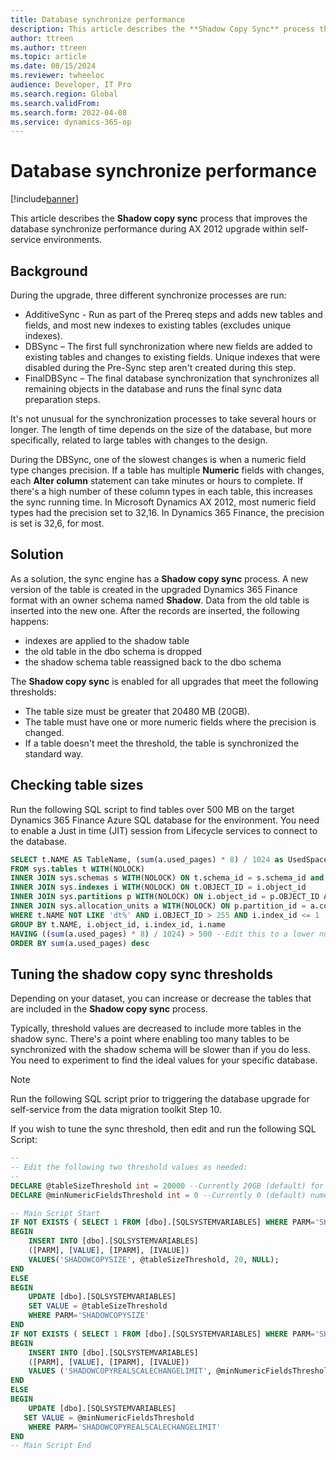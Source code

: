 ```yaml
---
title: Database synchronize performance 
description: This article describes the **Shadow Copy Sync** process that improves the database synchronize performance during an upgrade.
author: ttreen
ms.author: ttreen
ms.topic: article
ms.date: 08/15/2024
ms.reviewer: twheeloc
audience: Developer, IT Pro
ms.search.region: Global
ms.search.validFrom: 
ms.search.form: 2022-04-08
ms.service: dynamics-365-op
---
```


# Database synchronize performance 

[!include[banner](../includes/banner.md)]

This article describes the **Shadow copy sync** process that improves the database synchronize performance during AX 2012 upgrade within self-service environments.

## Background

During the upgrade, three different synchronize processes are run:

- AdditiveSync - Run as part of the Prereq steps and adds new tables and fields, and most new indexes to existing tables (excludes unique indexes). 
- DBSync – The first full synchronization where new fields are added to existing tables and changes to existing fields. Unique indexes that were disabled during the Pre-Sync step aren't created during this step.
- FinalDBSync – The final database synchronization that synchronizes all remaining objects in the database and runs the final sync data preparation steps.

It's not unusual for the synchronization processes to take several hours or longer. The length of time depends on the size of the database, but more specifically, related to large tables with changes to the design. 

During the DBSync, one of the slowest changes is when a numeric field type changes precision. If a table has multiple **Numeric** fields with changes, each **Alter column** statement can take minutes or hours to complete. If there's a high number of these column types in each table, this increases the sync running time. In Microsoft Dynamics AX 2012, most numeric field types had the precision set to 32,16. In Dynamics 365 Finance, the precision is set is 32,6, for most.

## Solution

As a solution, the sync engine has a **Shadow copy sync** process. A new version of the table is created in the upgraded Dynamics 365 Finance format with an owner schema named **Shadow**. Data from the old table is inserted into the new one. After the records are inserted, the following happens:
 - indexes are applied to the shadow table
 - the old table in the dbo schema is dropped
 - the shadow schema table reassigned back to the dbo schema

The **Shadow copy sync** is enabled for all upgrades that meet the following thresholds:
 - The table size must be greater that 20480 MB (20GB).
 - The table must have one or more numeric fields where the precision is changed.
 - If a table doesn't meet the threshold, the table is synchronized the standard way.

## Checking table sizes

Run the following SQL script to find tables over 500 MB on the target Dynamics 365 Finance Azure SQL database for the environment. You need to enable a Just in time (JIT) session from Lifecycle services to connect to the database.

```SQL
SELECT t.NAME AS TableName, (sum(a.used_pages) * 8) / 1024 as UsedSpaceMB
FROM sys.tables t WITH(NOLOCK)
INNER JOIN sys.schemas s WITH(NOLOCK) ON t.schema_id = s.schema_id and s.name = 'dbo'
INNER JOIN sys.indexes i WITH(NOLOCK) ON t.OBJECT_ID = i.object_id
INNER JOIN sys.partitions p WITH(NOLOCK) ON i.object_id = p.OBJECT_ID AND i.index_id = p.index_id
INNER JOIN sys.allocation_units a WITH(NOLOCK) ON p.partition_id = a.container_id
WHERE t.NAME NOT LIKE 'dt%' AND i.OBJECT_ID > 255 AND i.index_id <= 1
GROUP BY t.NAME, i.object_id, i.index_id, i.name
HAVING ((sum(a.used_pages) * 8) / 1024) > 500 --Edit this to a lower number if needed
ORDER BY sum(a.used_pages) desc
```

## Tuning the shadow copy sync thresholds

Depending on your dataset, you can increase or decrease the tables that are included in the **Shadow copy sync** process. 

Typically, threshold values are decreased to include more tables in the shadow sync. There's a point where enabling too many tables to be synchronized with the shadow schema will be slower than if you do less. You need to experiment to find the ideal values for your specific database. 

> [!NOTE]
> Run the following SQL script prior to triggering the database upgrade for self-service from the data migration toolkit Step 10.

If you wish to tune the sync threshold, then edit and run the following SQL Script:

```SQL
--
-- Edit the following two threshold values as needed:
--
DECLARE @tableSizeThreshold int = 20000 --Currently 20GB (default) for min table size
DECLARE @minNumericFieldsThreshold int = 0 --Currently 0 (default) numeric column change

-- Main Script Start
IF NOT EXISTS ( SELECT 1 FROM [dbo].[SQLSYSTEMVARIABLES] WHERE PARM='SHADOWCOPYSIZE' )
BEGIN
    INSERT INTO [dbo].[SQLSYSTEMVARIABLES] 
    ([PARM], [VALUE], [IPARM], [IVALUE])
    VALUES('SHADOWCOPYSIZE', @tableSizeThreshold, 20, NULL);
END
ELSE
BEGIN
    UPDATE [dbo].[SQLSYSTEMVARIABLES] 
    SET VALUE = @tableSizeThreshold
    WHERE PARM='SHADOWCOPYSIZE'
END
IF NOT EXISTS ( SELECT 1 FROM [dbo].[SQLSYSTEMVARIABLES] WHERE PARM='SHADOWCOPYREALSCALECHANGELIMIT' )
BEGIN
    INSERT INTO [dbo].[SQLSYSTEMVARIABLES]
    ([PARM], [VALUE], [IPARM], [IVALUE])
    VALUES ('SHADOWCOPYREALSCALECHANGELIMIT', @minNumericFieldsThreshold, 20, NULL);
END
ELSE
BEGIN
    UPDATE [dbo].[SQLSYSTEMVARIABLES]
   SET VALUE = @minNumericFieldsThreshold
    WHERE PARM='SHADOWCOPYREALSCALECHANGELIMIT'
END
-- Main Script End
```
